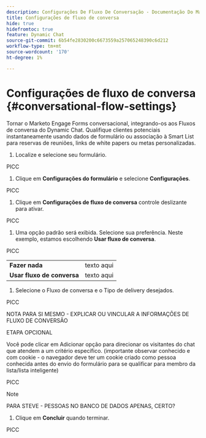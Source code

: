 ```yaml
---
description: Configurações De Fluxo De Conversação - Documentação Do Marketo - Documentação Do Produto
title: Configurações de fluxo de conversa
hide: true
hidefromtoc: true
feature: Dynamic Chat
source-git-commit: 6b54fe2830200c6673559a257065248390c6d212
workflow-type: tm+mt
source-wordcount: '170'
ht-degree: 1%

---
```


# Configurações de fluxo de conversa {#conversational-flow-settings}

Tornar o Marketo Engage Forms conversacional, integrando-os aos Fluxos de conversa do Dynamic Chat. Qualifique clientes potenciais instantaneamente usando dados de formulário ou associação à Smart List para reservas de reuniões, links de white papers ou metas personalizadas.

1. Localize e selecione seu formulário.

PICC

1. Clique em **Configurações do formulário** e selecione **Configurações**.

PICC

1. Clique em **Configurações de fluxo de conversa** controle deslizante para ativar.

PICC

1. Uma opção padrão será exibida. Selecione sua preferência. Neste exemplo, estamos escolhendo **Usar fluxo de conversa**.

PICC

<table style="table-layout:auto"> 
 <tbody> 
  <tr> 
   <td><b>Fazer nada</b></td> 
   <td>texto aqui</td>
  </tr> 
  <tr> 
   <td><b>Usar fluxo de conversa</b></td> 
   <td>texto aqui</td>
  </tr>
 </tbody> 
</table>

1. Selecione o Fluxo de conversa e o Tipo de delivery desejados.

PICC

NOTA PARA SI MESMO - EXPLICAR OU VINCULAR A INFORMAÇÕES DE FLUXO DE CONVERSÃO

ETAPA OPCIONAL

Você pode clicar em Adicionar opção para direcionar os visitantes do chat que atendem a um critério específico. (importante observar conhecido e com cookie - o navegador deve ter um cookie criado como pessoa conhecida antes do envio do formulário para se qualificar para membro da lista/lista inteligente)

PICC

>[!NOTE]
>
>PARA STEVE - PESSOAS NO BANCO DE DADOS APENAS, CERTO?

1. Clique em **Concluir** quando terminar.

PICC
